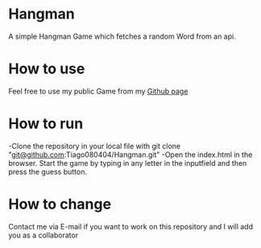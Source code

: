 # Hangman
A simple Hangman Game which fetches a random Word from an api.

# How to use
Feel free to use my public Game from my [Github page](https://tiago080404.github.io/Hangman/)

# How to run
-Clone the repository in your local file with git clone "git@github.com:Tiago080404/Hangman.git"
-Open the index.html in the browser. Start the game by typing in any letter in the inputfield and then press the guess button.

# How to change
Contact me via E-mail if you want to work on this repository and I will add you as a collaborator
